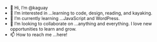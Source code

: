- 👋 Hi, I’m @kaguay
- 👀 I’m interested in ...learning to code, design, reading, and kayaking.
- 🌱 I’m currently learning ...JavaScript and WordPress.
- 💞️ I’m looking to collaborate on ...anything and everything. I love new opportunities to learn and grow.
- 📫 How to reach me ...here!

<!---
kaguay/kaguay is a ✨ special ✨ repository because its `README.md` (this file) appears on your GitHub profile.
You can click the Preview link to take a look at your changes.
--->
